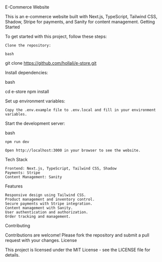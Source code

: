  E-Commerce Website

This is an e-commerce website built with Next.js, TypeScript,  Tailwind CSS, Shadow, Stripe for payments, and Sanity for content management.
Getting Started

To get started with this project, follow these steps:

    Clone the repository:

    bash

git clone https://github.com/hollali/e-store.git

Install dependencies:

bash

cd e-store
npm install

Set up environment variables:

    Copy the .env.example file to .env.local and fill in your environment variables.

Start the development server:

bash

    npm run dev

    Open http://localhost:3000 in your browser to see the website.

Tech Stack

    Frontend: Next.js, TypeScript, Tailwind CSS, Shadow
    Payments: Stripe
    Content Management: Sanity

Features

    Responsive design using Tailwind CSS.
    Product management and inventory control.
    Secure payments with Stripe integration.
    Content management with Sanity.
    User authentication and authorization.
    Order tracking and management.

Contributing

Contributions are welcome! Please fork the repository and submit a pull request with your changes.
License

This project is licensed under the MIT License - see the LICENSE file for details.

<img src=""/>
